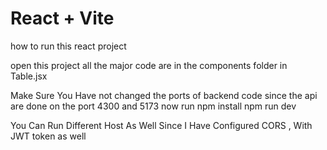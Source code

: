 

# React + Vite


how to run this react project

open this project 
all the major code are in the components folder in Table.jsx

Make Sure You Have not changed the ports of backend code since the api are done on the port 4300 and 5173
now run 
npm install
npm run dev


You Can Run Different Host As Well Since I Have Configured CORS , With JWT token as well